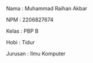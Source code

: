 Nama    : Muhammad Raihan Akbar

NPM     : 2206827674

Kelas   : PBP B

Hobi :  Tidur

Jurusan : Ilmu Komputer